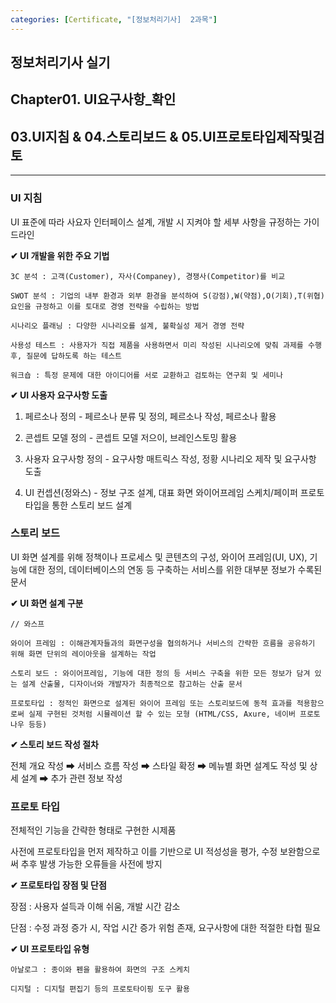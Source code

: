 ```yaml
---
categories: [Certificate, "[정보처리기사]  2과목"]
---
```


## 정보처리기사 실기

## Chapter01. UI요구사항_확인

## 03.UI지침 & 04.스토리보드 & 05.UI프로토타입제작및검토

<hr>

### UI 지침

UI 표준에 따라 사요자 인터페이스 설계, 개발 시 지켜야 할 세부 사항을 규정하는 가이드라인

**✔ UI 개발을 위한 주요 기법**

```
3C 분석 : 고객(Customer), 자사(Companey), 경쟁사(Competitor)를 비교

SWOT 분석 : 기업의 내부 환경과 외부 환경을 분석하여 S(강점),W(약점),O(기회),T(위협) 요인을 규정하고 이를 토대로 경영 전략을 수립하는 방법

시나리오 플래닝 : 다양한 시나리오를 설계, 불확실성 제거 경영 전략

사용성 테스트 : 사용자가 직접 제품을 사용하면서 미리 작성된 시나리오에 맞춰 과제를 수행 후, 질문에 답하도록 하는 테스트

워크숍 : 특정 문제에 대한 아이디어를 서로 교환하고 검토하는 연구회 및 세미나
```

**✔ UI 사용자 요구사항 도출**

1. 페르소나 정의 - 페르소나 분류 및 정의, 페르소나 작성, 페르소나 활용

2. 콘셉트 모델 정의 - 콘셉트 모델 저으이, 브레인스토밍 활용

3. 사용자 요구사항 정의 - 요구사항 매트릭스 작성, 정황 시나리오 제작 및 요구사항 도출

4. UI 컨셉션(정와스) - 정보 구조 설계, 대표 화면 와이어프레임 스케치/페이퍼 프로토타입을 통한 스토리 보드 설계

### 스토리 보드

UI 화면 설계를 위해 정책이나 프로세스 및 콘텐츠의 구성, 와이어 프레임(UI, UX), 기능에 대한 정의, 데이터베이스의 연동 등 구축하는 서비스를 위한 대부분 정보가 수록된 문서

**✔ UI 화면 설계 구분**

```
// 와스프

와이어 프레임 : 이해관계자들과의 화면구성을 협의하거나 서비스의 간략한 흐름을 공유하기 위해 화면 단위의 레이아웃을 설계하는 작업

스토리 보드 : 와이어프레임, 기능에 대한 정의 등 서비스 구축을 위한 모든 정보가 담겨 있는 설계 산출물, 디자이너와 개발자가 최종적으로 참고하는 산출 문서

프로토타입 : 정적인 화면으로 설계된 와이어 프레임 또는 스토리보드에 동적 효과를 적용함으로써 실제 구현된 것처럼 시뮬레이션 할 수 있는 모형 (HTML/CSS, Axure, 네이버 프로토나우 등등)
```

**✔ 스토리 보드 작성 절차**

전체 개요 작성 ➡ 서비스 흐름 작성 ➡ 스타일 확정 ➡ 메뉴별 화면 설계도 작성 및 상세 설계 ➡ 추가 관련 정보 작성

### 프로토 타입

전체적인 기능을 간략한 형태로 구현한 시제품

사전에 프로토타입을 먼저 제작하고 이를 기반으로 UI 적성성을 평가, 수정 보완함으로써 추후 발생 가능한 오류들을 사전에 방지

**✔ 프로토타입 장점 및 단점**

장점 : 사용자 설득과 이해 쉬움, 개발 시간 감소

단점 : 수정 과정 증가 시, 작업 시간 증가 위험 존재, 요구사항에 대한 적절한 타협 필요

**✔ UI 프로토타입 유형**

```
아날로그 : 종이와 펜을 활용하여 화면의 구조 스케치

디지털 : 디지털 편집기 등의 프로토타이핑 도구 활용
```
